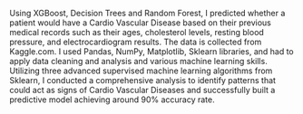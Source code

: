 Using XGBoost, Decision Trees and Random Forest, I predicted whether a patient would have a Cardio Vascular Disease based on their previous medical records such as their ages, cholesterol levels, resting blood pressure, and electrocardiogram results. The data is collected from Kaggle.com.
I used Pandas, NumPy, Matplotlib, Sklearn libraries, and had to apply data cleaning and analysis and various machine learning skills. Utilizing three advanced supervised machine learning algorithms from Sklearn, I conducted a comprehensive analysis to identify patterns that could act as signs of Cardio Vascular Diseases and successfully built a predictive model achieving around 90% accuracy rate.
